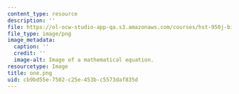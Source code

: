 ```yaml
---
content_type: resource
description: ''
file: https://ol-ocw-studio-app-qa.s3.amazonaws.com/courses/hst-950j-biomedical-computing-fall-2010/cb9bd55e7502c25e453bc5573daf835d_one.png
file_type: image/png
image_metadata:
  caption: ''
  credit: ''
  image-alt: Image of a mathematical equation.
resourcetype: Image
title: one.png
uid: cb9bd55e-7502-c25e-453b-c5573daf835d
---
```

